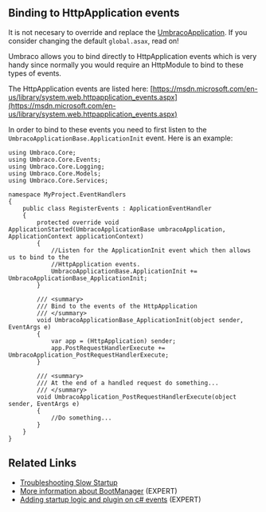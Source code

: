 ## Binding to HttpApplication events

It is not necesary to override and replace the [UmbracoApplication](../../apidocs/csharp/api/Umbraco.Web.UmbracoApplication.html).  If you consider changing the default `global.asax`, read on!

Umbraco allows you to bind directly to HttpApplication events which is very handy since normally you would require an HttpModule to bind to these types of events. 

The HttpApplication events are listed here: [https://msdn.microsoft.com/en-us/library/system.web.httpapplication_events.aspx](https://msdn.microsoft.com/en-us/library/system.web.httpapplication_events.aspx)

In order to bind to these events you need to first listen to the `UmbracoApplicationBase.ApplicationInit` event. Here is an example:

    using Umbraco.Core;
    using Umbraco.Core.Events;
    using Umbraco.Core.Logging;
    using Umbraco.Core.Models;
    using Umbraco.Core.Services;

    namespace MyProject.EventHandlers
    {
        public class RegisterEvents : ApplicationEventHandler
        {
            protected override void ApplicationStarted(UmbracoApplicationBase umbracoApplication, ApplicationContext applicationContext)
            {
                //Listen for the ApplicationInit event which then allows us to bind to the
                //HttpApplication events.
                UmbracoApplicationBase.ApplicationInit += UmbracoApplicationBase_ApplicationInit;     
            }
            
            /// <summary>
            /// Bind to the events of the HttpApplication
            /// </summary>
            void UmbracoApplicationBase_ApplicationInit(object sender, EventArgs e)
            {
                var app = (HttpApplication) sender;
                app.PostRequestHandlerExecute += UmbracoApplication_PostRequestHandlerExecute;
            }

            /// <summary>
            /// At the end of a handled request do something... 
            /// </summary>            
            void UmbracoApplication_PostRequestHandlerExecute(object sender, EventArgs e)
            {
                //Do something...
            }
        }
    }

## Related Links
* [Troubleshooting Slow Startup](./Troubleshooting-Slow-Start)
* [More information about BootManager](./Understanding-BootManager) (EXPERT)
* [Adding startup logic and plugin on c# events](./Application-Startup) (EXPERT)
